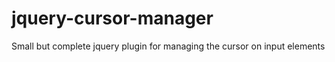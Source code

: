 jquery-cursor-manager
=====================

Small but complete jquery plugin for managing the cursor on input elements
